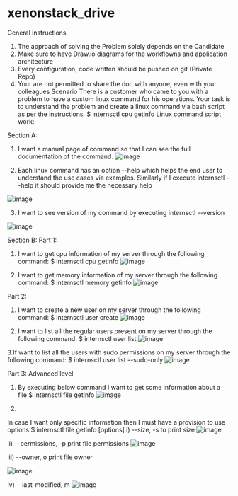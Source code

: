 # xenonstack_drive
General instructions
1. The approach of solving the Problem solely depends on the Candidate
2. Make sure to have Draw.io diagrams for the workflowns and application architecture
3. Every configuration, code written should be pushed on git (Private Repo)
4. Your are not permitted to share the doc with anyone, even with your colleagues
Scenario There is a customer who came to you with a problem to have a custom linux
command for his operations. Your task is to understand the problem and create a linux
command via bash script as per the instructions.
$ internsctl cpu getinfo
Linux command script work:

Section A: 
1. I want a manual page of command so that I can see the full documentation of the command.
![image](https://github.com/Smritisingh06/xenonstack_drive/assets/143263123/f39ac690-0c02-49b4-89ce-412f2b686fc0)

2. Each linux command has an option --help which helps the end user to understand the use
cases via examples. Similarly if I execute internsctl --help it should provide me the
necessary help

![image](https://github.com/Smritisingh06/xenonstack_drive/assets/143263123/cb5b46fd-45ac-483b-bc9a-c72f6163955a)


3. I want to see version of my command by executing
internsctl --version

![image](https://github.com/Smritisingh06/xenonstack_drive/assets/143263123/4978fb05-0e75-46ab-80ec-598af373c4f8)


Section B: 
Part 1:  
1. I want to get cpu information of my server through the following command:
$ internsctl cpu getinfo
![image](https://github.com/Smritisingh06/xenonstack_drive/assets/143263123/765b0e7d-1ca3-49b8-979c-9667228710ff)

2. I want to get memory information of my server through the following command:
$ internsctl memory getinfo
![image](https://github.com/Smritisingh06/xenonstack_drive/assets/143263123/bd76524b-fb90-4c57-979d-77b6fd0b6cc5)

Part 2:
1. I want to create a new user on my server through the following command:
$ internsctl user create <username>
![image](https://github.com/Smritisingh06/xenonstack_drive/assets/143263123/0036d164-ccb2-408c-bbb3-cc638078b338)


2. I want to list all the regular users present on my server through the following command:
$ internsctl user list
![image](https://github.com/Smritisingh06/xenonstack_drive/assets/143263123/06fcd6d3-f45a-4aa9-8c11-a82a38f6d9ab)


3.If want to list all the users with sudo permissions on my server through the following command:
$ internsctl user list --sudo-only
![image](https://github.com/Smritisingh06/xenonstack_drive/assets/143263123/9b24bdb2-c644-4486-9610-989346e6cc8d)


Part 3:  Advanced level
 1. By executing below command I want to get some information about a file
$ internsctl file getinfo <file-name>
![image](https://github.com/Smritisingh06/xenonstack_drive/assets/143263123/e59c7669-9ba5-45bb-b264-00c5ee3d726e)

3. 
In case I want only specific information then I must have a provision to use options
$ internsctl file getinfo [options] <file-name>
i) --size, -s to print size
    ![image](https://github.com/Smritisingh06/xenonstack_drive/assets/143263123/ec82b052-0cc7-45e1-b1f3-203a520ef67b)
   
ii) --permissions, -p print file permissions
 ![image](https://github.com/Smritisingh06/xenonstack_drive/assets/143263123/e37eb2a1-0623-4d94-8cf5-3d850ded8a29)

iii) --owner, o print file owner

 ![image](https://github.com/Smritisingh06/xenonstack_drive/assets/143263123/17feff92-e88a-41fd-b9cb-a70f45efb006)

iv) --last-modified, m
![image](https://github.com/Smritisingh06/xenonstack_drive/assets/143263123/5f8ed9d7-4aeb-4fa3-a5e6-2663916f2bcb)


